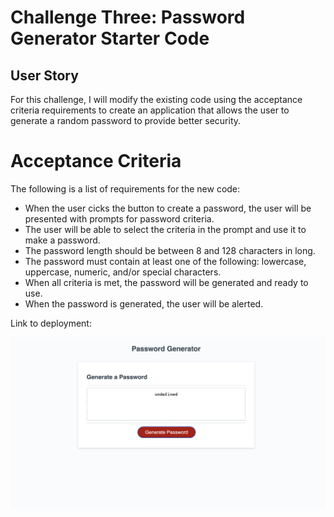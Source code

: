 # Challenge Three: Password Generator Starter Code

## User Story

For this challenge, I will modify the existing code using the acceptance criteria requirements to create an application that allows the user to generate a random password to provide better security. 

# Acceptance Criteria

The following is a list of requirements for the new code:
- When the user cicks the button to create a password, the user will be presented with prompts for password criteria. 
- The user will be able to select the criteria in the prompt and use it to make a password. 
- The password length should be between 8 and 128 characters in long. 
- The password must contain at least one of the following: lowercase, uppercase, numeric, and/or special characters. 
- When all criteria is met, the password will be generated and ready to use.
- When the password is generated, the user will be alerted. 


Link to deployment:

![Project Screenshot](./images/webpage-screenshot.png)
